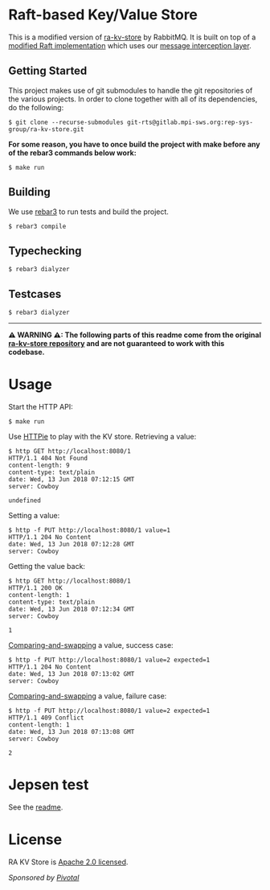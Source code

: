 # Raft-based Key/Value Store

This is a modified version of [ra-kv-store](https://github.com/rabbitmq/ra-kv-store) by RabbitMQ.
It is built on top of a [modified Raft implementation](https://gitlab.mpi-sws.org/rep-sys-group/ra) which uses our [message interception layer](https://gitlab.mpi-sws.org/fstutz/sched_msg_interception_erlang).

## Getting Started 

This project makes use of git submodules to handle the git repositories of the various projects.
In order to clone together with all of its dependencies, do the following:

```
$ git clone --recurse-submodules git-rts@gitlab.mpi-sws.org:rep-sys-group/ra-kv-store.git
```

**For some reason, you have to once build the project with make before any of the rebar3 commands below work:**

```
$ make run
```

## Building

We use [rebar3](https://rebar3.readme.io/) to run tests and build the project.

```
$ rebar3 compile
```

## Typechecking

```
$ rebar3 dialyzer
```

## Testcases

```
$ rebar3 dialyzer
```

---

**⚠ WARNING ⚠: The following parts of this readme come from the original [ra-kv-store repository](https://github.com/rabbitmq/ra-kv-store) and are not guaranteed to work with this codebase.**
# Usage

Start the HTTP API:

```
$ make run
```

Use [HTTPie](https://httpie.org/) to play with the KV store. Retrieving a value:
```
$ http GET http://localhost:8080/1
HTTP/1.1 404 Not Found
content-length: 9
content-type: text/plain
date: Wed, 13 Jun 2018 07:12:15 GMT
server: Cowboy

undefined
```

Setting a value:
```
$ http -f PUT http://localhost:8080/1 value=1
HTTP/1.1 204 No Content
date: Wed, 13 Jun 2018 07:12:28 GMT
server: Cowboy

```

Getting the value back:
```
$ http GET http://localhost:8080/1
HTTP/1.1 200 OK
content-length: 1
content-type: text/plain
date: Wed, 13 Jun 2018 07:12:34 GMT
server: Cowboy

1

```

[Comparing-and-swapping](https://en.wikipedia.org/wiki/Compare-and-swap) a value, success case:
```
$ http -f PUT http://localhost:8080/1 value=2 expected=1
HTTP/1.1 204 No Content
date: Wed, 13 Jun 2018 07:13:02 GMT
server: Cowboy

```

[Comparing-and-swapping](https://en.wikipedia.org/wiki/Compare-and-swap) a value, failure case:
```
$ http -f PUT http://localhost:8080/1 value=2 expected=1
HTTP/1.1 409 Conflict
content-length: 1
date: Wed, 13 Jun 2018 07:13:08 GMT
server: Cowboy

2
```

# Jepsen test

See the [readme](jepsen/jepsen.rakvstore/README.md).

# License

RA KV Store is [Apache 2.0 licensed](https://www.apache.org/licenses/LICENSE-2.0.html).

_Sponsored by [Pivotal](http://pivotal.io)_
